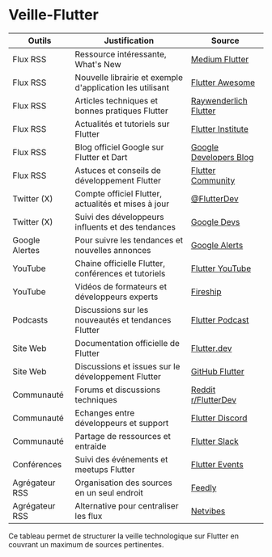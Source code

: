 # Veille-Flutter

| Outils | Justification | Source |
|--------|---------------|--------|
| Flux RSS | Ressource intéressante, What's New | [Medium Flutter](https://medium.com/flutter) |
| Flux RSS | Nouvelle librairie et exemple d'application les utilisant | [Flutter Awesome](https://flutterawesome.com/) |
| Flux RSS | Articles techniques et bonnes pratiques Flutter | [Raywenderlich Flutter](https://www.raywenderlich.com/flutter) |
| Flux RSS | Actualités et tutoriels sur Flutter | [Flutter Institute](https://flutter.institute/) |
| Flux RSS | Blog officiel Google sur Flutter et Dart | [Google Developers Blog](https://developers.googleblog.com/search/label/Flutter) |
| Flux RSS | Astuces et conseils de développement Flutter | [Flutter Community](https://fluttercommunity.dev/) |
| Twitter (X) | Compte officiel Flutter, actualités et mises à jour | [@FlutterDev](https://twitter.com/FlutterDev) |
| Twitter (X) | Suivi des développeurs influents et des tendances | [Google Devs](https://twitter.com/googledevs) |
| Google Alertes | Pour suivre les tendances et nouvelles annonces | [Google Alerts](https://www.google.com/alerts) |
| YouTube | Chaine officielle Flutter, conférences et tutoriels | [Flutter YouTube](https://www.youtube.com/c/flutterdev) |
| YouTube | Vidéos de formateurs et développeurs experts | [Fireship](https://www.youtube.com/c/Fireship) |
| Podcasts | Discussions sur les nouveautés et tendances Flutter | [Flutter Podcast](https://flutter.dev/community) |
| Site Web | Documentation officielle de Flutter | [Flutter.dev](https://flutter.dev) |
| Site Web | Discussions et issues sur le développement Flutter | [GitHub Flutter](https://github.com/flutter/flutter) |
| Communauté | Forums et discussions techniques | [Reddit r/FlutterDev](https://www.reddit.com/r/FlutterDev/) |
| Communauté | Echanges entre développeurs et support | [Flutter Discord](https://discord.com/invite/N7Yshp4) |
| Communauté | Partage de ressources et entraide | [Flutter Slack](https://fluttercommunity.slack.com/) |
| Conférences | Suivi des événements et meetups Flutter | [Flutter Events](https://events.google.com/flutter/) |
| Agrégateur RSS | Organisation des sources en un seul endroit | [Feedly](https://feedly.com/) |
| Agrégateur RSS | Alternative pour centraliser les flux | [Netvibes](https://www.netvibes.com/) |

Ce tableau permet de structurer la veille technologique sur Flutter en couvrant un maximum de sources pertinentes.

